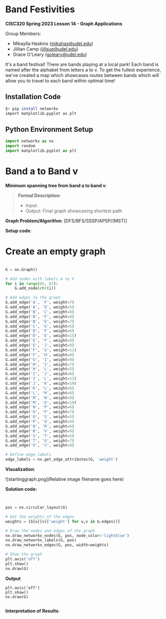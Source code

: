 # Band Festivities

**CISC320 Spring 2023 Lesson 14 - Graph Applications**

Group Members:
* Mikaylla Haskins (mikahas@udel.edu)
* Jillian Camp (jillsue@udel.edu)
* Grace O'Leary (goleary@udel.edu)

It's a band festival! There are bands playing at a local park! Each band is named after the alphabet from letters a to v. To get the fullest experience, we've created a map which showcases routes between bands which will allow you to travel to each band within optimal time!

## Installation Code

```sh
$> pip install networkx
import matplotlib.pyplot as plt
```

## Python Environment Setup

```python
import networkx as nx
import random
import matplotlib.pyplot as plt
```

# Band a to Band v

**Minimum spanning tree from band a to band v**: 

> **Formal Description**:
>  * Input: 
>  * Output: Final graph showcasing shortest path

**Graph Problem/Algorithm**: [DFS/BFS/SSSP/APSP/(MST)]


**Setup code**:

# Create an empty graph

```python

G = nx.Graph()

# Add nodes with labels A to V
for i in range(65, 87):
    G.add_node(chr(i))

# Add edges to the graph
G.add_edge('A', 'F', weight=7)
G.add_edge('A', 'D', weight=5)
G.add_edge('B', 'C', weight=8)
G.add_edge('B', 'F', weight=9)
G.add_edge('B', 'E', weight=7)
G.add_edge('C', 'G', weight=5)
G.add_edge('D', 'F', weight=6)
G.add_edge('D', 'E', weight=15)
G.add_edge('E', 'F', weight=8)
G.add_edge('E', 'J', weight=9)
G.add_edge('F', 'G', weight=11)
G.add_edge('F', 'H', weight=8)
G.add_edge('G', 'I', weight=9)
G.add_edge('H', 'I', weight=7)
G.add_edge('H', 'L', weight=5)
G.add_edge('I', 'J', weight=6)
G.add_edge('I', 'L', weight=12)
G.add_edge('J', 'K', weight=10)
G.add_edge('K', 'L', weight=6)
G.add_edge('L', 'M', weight=8)
G.add_edge('M', 'N', weight=9)
G.add_edge('M', 'O', weight=10)
G.add_edge('N', 'P', weight=6)
G.add_edge('O', 'P', weight=7)
G.add_edge('O', 'S', weight=5)
G.add_edge('P', 'Q', weight=4)
G.add_edge('Q', 'R', weight=6)
G.add_edge('R', 'V', weight=9)
G.add_edge('S', 'T', weight=5)
G.add_edge('T', 'U', weight=7)
G.add_edge('U', 'V', weight=8)

# Define edge labels
edge_labels = nx.get_edge_attributes(G, 'weight')
```

**Visualization**:

![startinggraph.png](Relative image filename goes here)

**Solution code:**

```python


pos = nx.circular_layout(G)

# Get the weights of the edges
weights = [G[u][v]['weight'] for u,v in G.edges()]

# Draw the nodes and edges of the graph
nx.draw_networkx_nodes(G, pos, node_color='lightblue')
nx.draw_networkx_labels(G, pos)
nx.draw_networkx_edges(G, pos, width=weights)

# Show the graph
plt.axis('off')
plt.show()
nx.draw(G)


```

**Output**

```
plt.axis('off')
plt.show()
nx.draw(G)


```

**Interpretation of Results**:

